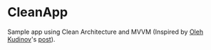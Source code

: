 # CleanApp

Sample app using Clean Architecture and MVVM (Inspired by [Oleh Kudinov](https://medium.com/@olehkudinov)'s [post](https://tech.olx.com/clean-architecture-and-mvvm-on-ios-c9d167d9f5b3)).

